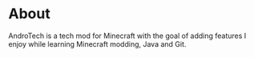 # About

AndroTech is a tech mod for Minecraft with the goal of adding features I enjoy while learning Minecraft modding, Java and Git.




